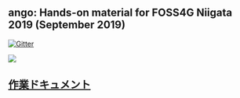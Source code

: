## ango: Hands-on material for FOSS4G Niigata 2019 (September 2019)
[![Gitter](https://badges.gitter.im/un-vector-tile-toolkit/ango.svg)](https://gitter.im/un-vector-tile-toolkit/ango?utm_source=badge&utm_medium=badge&utm_campaign=pr-badge)

![](https://raw.githubusercontent.com/un-vector-tile-toolkit/signature/master/logo.png)

## [作業ドキュメント](https://hackmd.io/@hfu/ango-in-writing/edit)
